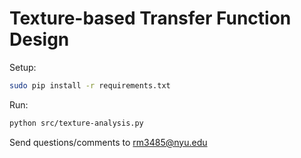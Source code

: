 
# Texture-based Transfer Function Design

Setup:

```bash
sudo pip install -r requirements.txt
```

Run:

```bash
python src/texture-analysis.py
```
Send questions/comments to <rm3485@nyu.edu>
